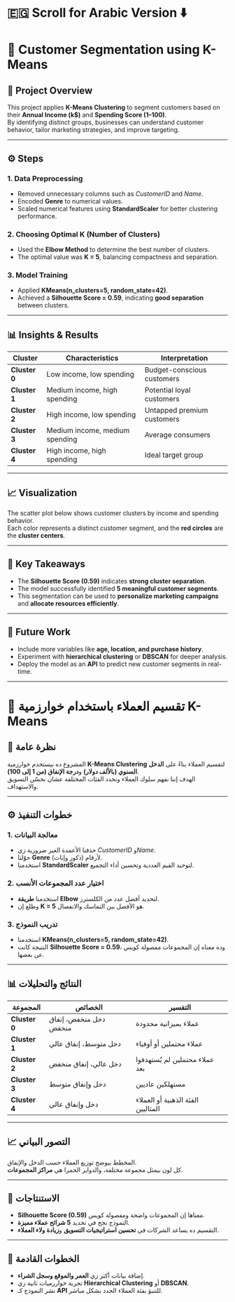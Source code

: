 # 🇪🇬 Scroll for Arabic Version ⬇️

# 🧩 Customer Segmentation using K-Means

## 📘 Project Overview
This project applies **K-Means Clustering** to segment customers based on their **Annual Income (k$)** and **Spending Score (1–100)**.  
By identifying distinct groups, businesses can understand customer behavior, tailor marketing strategies, and improve targeting.

---

## ⚙️ Steps

### 1. Data Preprocessing
- Removed unnecessary columns such as *CustomerID* and *Name*.
- Encoded **Genre** to numerical values.
- Scaled numerical features using **StandardScaler** for better clustering performance.

### 2. Choosing Optimal K (Number of Clusters)
- Used the **Elbow Method** to determine the best number of clusters.
- The optimal value was **K = 5**, balancing compactness and separation.

### 3. Model Training
- Applied **KMeans(n_clusters=5, random_state=42)**.
- Achieved a **Silhouette Score = 0.59**, indicating **good separation** between clusters.

---

## 📊 Insights & Results

| Cluster | Characteristics | Interpretation |
|----------|-----------------|----------------|
| **Cluster 0** | Low income, low spending | Budget-conscious customers |
| **Cluster 1** | Medium income, high spending | Potential loyal customers |
| **Cluster 2** | High income, low spending | Untapped premium customers |
| **Cluster 3** | Medium income, medium spending | Average consumers |
| **Cluster 4** | High income, high spending | Ideal target group |

---

## 📈 Visualization
The scatter plot below shows customer clusters by income and spending behavior.  
Each color represents a distinct customer segment, and the **red circles** are the **cluster centers**.

---

## 🧠 Key Takeaways
- The **Silhouette Score (0.59)** indicates **strong cluster separation**.
- The model successfully identified **5 meaningful customer segments**.
- This segmentation can be used to **personalize marketing campaigns** and **allocate resources efficiently**.

---

## 🚀 Future Work
- Include more variables like **age, location, and purchase history**.
- Experiment with **hierarchical clustering** or **DBSCAN** for deeper analysis.
- Deploy the model as an **API** to predict new customer segments in real-time.

---
# 🧩 تقسيم العملاء باستخدام خوارزمية K-Means

## 📘 نظرة عامة
المشروع ده بيستخدم خوارزمية **K-Means Clustering** لتقسيم العملاء بناءً على **الدخل السنوي (بالألف دولار)** و**درجة الإنفاق (من 1 إلى 100)**.  
الهدف إننا نفهم سلوك العملاء ونحدد الفئات المختلفة عشان نحسّن التسويق والاستهداف.

---

## ⚙️ خطوات التنفيذ

### 1. معالجة البيانات
- حذفنا الأعمدة الغير ضرورية زي *CustomerID* و*Name*.
- حوّلنا **Genre** لأرقام (ذكور وإناث).
- استخدمنا **StandardScaler** لتوحيد القيم العددية وتحسين أداء التجميع.

### 2. اختيار عدد المجموعات الأنسب
- استخدمنا **طريقة Elbow** لتحديد أفضل عدد من الكلسترز.
- وطلع إن **K = 5** هو الأفضل بين التماسك والانفصال.

### 3. تدريب النموذج
- استخدمنا **KMeans(n_clusters=5, random_state=42)**.
- النتيجة كانت **Silhouette Score = 0.59**، وده معناه إن المجموعات مفصولة كويس عن بعضها.

---

## 📊 النتائج والتحليلات

| المجموعة | الخصائص | التفسير |
|-----------|----------|----------|
| **Cluster 0** | دخل منخفض، إنفاق منخفض | عملاء بميزانية محدودة |
| **Cluster 1** | دخل متوسط، إنفاق عالي | عملاء محتملين أو أوفياء |
| **Cluster 2** | دخل عالي، إنفاق منخفض | عملاء محتملين لم يُستهدفوا بعد |
| **Cluster 3** | دخل وإنفاق متوسط | مستهلكين عاديين |
| **Cluster 4** | دخل وإنفاق عالي | الفئة الذهبية أو العملاء المثاليين |

---

## 📈 التصور البياني
المخطط بيوضح توزيع العملاء حسب الدخل والإنفاق.  
كل لون بيمثل مجموعة مختلفة، والدواير الحمرا هي **مراكز المجموعات**.

---

## 🧠 الاستنتاجات
- **Silhouette Score (0.59)** معناها إن المجموعات واضحة ومفصولة كويس.
- النموذج نجح في تحديد **5 شرائح عملاء مميزة**.
- التقسيم ده يساعد الشركات في **تحسين استراتيجيات التسويق** و**زيادة ولاء العملاء**.

---

## 🚀 الخطوات القادمة
- إضافة بيانات أكتر زي **العمر والموقع وسجل الشراء**.
- تجربة خوارزميات تانية زي **Hierarchical Clustering** أو **DBSCAN**.
- نشر النموذج كـ **API** للتنبؤ بفئة العملاء الجدد بشكل مباشر.

